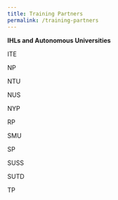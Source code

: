 ```yaml
---
title: Training Partners
permalink: /training-partners
---
```

**IHLs and Autonomous Universities**

ITE

NP

NTU

NUS

NYP

RP

SMU

SP

SUSS

SUTD

TP